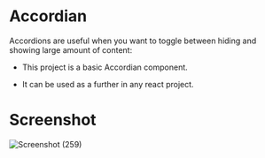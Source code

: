 # Accordian

Accordions are useful when you want to toggle between hiding and showing large amount of content:

- This project is a basic Accordian component.

- It can be used as a further in any react project.

# Screenshot
![Screenshot (259)](https://github.com/Sriramprasath04/how-to-with-react/assets/109743739/902754ca-cc56-4a22-93ee-883a7660bd40)
